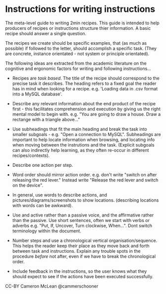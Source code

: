 Instructions for writing instructions
=====================================

The meta-level guide to writing 2min recipes. This guide is intended to help
producers of recipes or instructions structure thier information. A basic 
recipe should answer a single question.

The recipes we create should be specific examples, that (as much as possible)
if followed to the letter, should accomplish a specific task. (They are 
concrete, instance orientated - not system or principle orientated).

The following ideas are extracted from the academic literature on the cognitive
and ergonomic factors for writing and following instructions...

- Recipes are _task based_. The title of the recipe should correspond to the
precise task it describes. The heading refers to a fixed goal the reader has in
mind when looking for a recipe. e.g. 'Loading data in .csv format into a MySQL 
database'.

- Describe any relevant information about the end product of the recipe first -
this facilitates comprehension and execution by giving us the right mental 
model to begin with. e.g. "You are going to draw a house. Draw a rectange with
a triangle above..."

- Use subheadings that fit the main heading and break the task into smaller 
subgoals - e.g. "Open a connection to MySQL". Subheadings are important to help
locate information when browsing, and locating info when moving between the 
instrutions and the task. (Explicit subgoals can also indirectly help learning,
as they often re-occur in different recipes/contexts).

- Describe one action per step.

- Word order should mirror action order. e.g. don't write "switch on after 
releasing the red lever." Instead write "Release the red lever and switch on 
the device".

- In general, use words to describe actions, and pictures/diagrams/screenshots
to show locations. (describing locations with words can be awkward).

- Use and active rather than a passive voice, and the affirmative rather than
the passive. Use short sentences, often we start with verbs or adverbs e.g. 
"Put, If, Uncover, Turn clockwise, When...". Dont switch terminology within the
document. 

- Number steps and use a chronological vertical organisation/sequence. 
This helps the reader keep their place as they move back and forth between task
and instructions. Explain any trouble spots in the procedure _before_ not 
after, even if we have to break the chronological order.


- Include feedback in the instructions, so the user knows what they should 
expect to see if the actions have been executed successfully.





CC-BY Cameron McLean @cammerschooner 